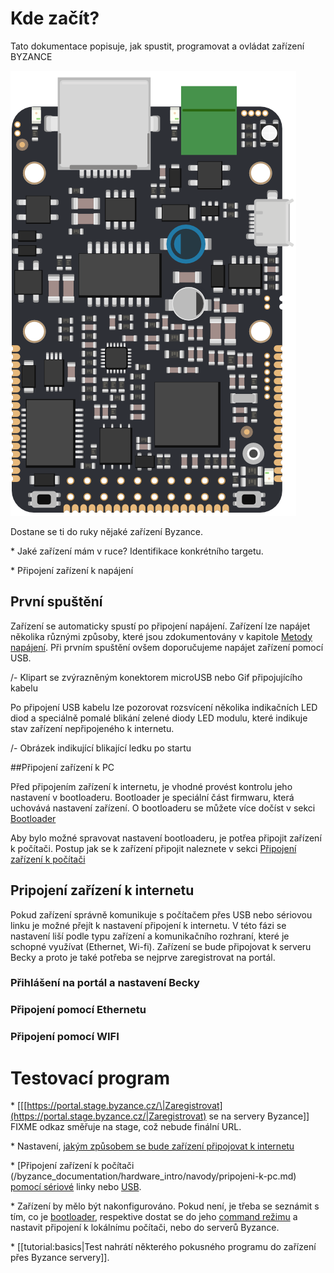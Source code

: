 # Kde začít?

Tato dokumentace popisuje, jak spustit, programovat a ovládat zařízení BYZANCE

![](/images/Ioda_board.png)


Dostane se ti do ruky nějaké zařízení Byzance.

\* Jaké zařízení mám v ruce? Identifikace konkrétního targetu.

\* Připojení zařízení k napájení

## První spuštění

Zařízení se automaticky spustí po připojení napájení. Zařízení lze napájet několika různými způsoby, které jsou zdokumentovány v kapitole [Metody napájení](/byzance_documentation/hardware_intro/features/zdroj-internetu.md). Při prvním spuštění ovšem doporučujeme napájet zařízení pomocí USB.

/- Klipart se zvýrazněným konektorem microUSB nebo Gif připojujícího kabelu

Po připojení USB kabelu lze pozorovat rozsvícení několika indikačních LED diod a speciálně pomalé blikání zelené diody LED modulu, které indikuje stav zařízení nepřipojeného k internetu.

/- Obrázek indikující blikající ledku po startu

##Připojení zařízení k PC

Před připojením zařízení k internetu, je vhodné provést kontrolu jeho nastavení v bootloaderu. Bootloader je speciální část firmwaru, která uchovává nastavení zařízení. O bootloaderu se můžete více dočíst v sekci [Bootloader](/byzance_documentation/hardware_intro/features/bootloader.md)

Aby bylo možné spravovat nastavení bootloaderu, je potřea připojit zařízení k počítači. Postup jak se k zařízení připojit naleznete v sekci [Připojení zařízení k počítači](/byzance_documentation/hardware_intro/navody/pripojeni-k-pc.md)

## Pripojení zařízení k internetu

Pokud zařízení správně komunikuje s počítačem přes USB nebo sériovou linku je možné přejít k nastavení připojení k internetu. V této fázi se nastavení liší podle typu zařízení a komunikačního rozhraní, které je schopné využívat (Ethernet, Wi-fi). Zařízení se bude připojovat k serveru Becky a proto je také potřeba se nejprve zaregistrovat na portál.

### Přihlášení na portál a nastavení Becky



### Připojení pomocí Ethernetu



### Připojení pomocí WIFI



# Testovací program 




\* \[\[[https://portal.stage.byzance.cz/\|Zaregistrovat](https://portal.stage.byzance.cz/|Zaregistrovat) se na servery Byzance\]\] FIXME odkaz směřuje na stage, což nebude finální URL.

\* Nastavení, [jakým způsobem se bude zařízení připojovat k internetu](/byzance_documentation/hardware_intro/features/zdroj-internetu.md)

\* [Připojení zařízení k počítači (/byzance_documentation/hardware_intro/navody/pripojeni-k-pc.md) [pomocí sériové](/byzance_documentation/hardware_intro/navody/pripojeni-k-pc/pomoci-seriove-linky.md) linky nebo [USB](/byzance_documentation/hardware_intro/navody/pripojeni-k-pc/pomoci-usb.md).

\* Zařízení by mělo být nakonfigurováno. Pokud není, je třeba se seznámit s tím, co je [bootloader](/byzance_documentation/hardware_intro/features/bootloader.md), respektive dostat se do jeho [command režimu](/byzance_documentation/hardware_intro/features/bootloader/command-rezim.md) a nastavit připojení k lokálnímu počítači, nebo do serverů Byzance.

\* \[\[tutorial:basics\|Test nahrátí některého pokusného programu do zařízení přes Byzance servery\]\].

